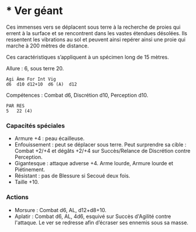 
# * Ver géant
Ces immenses vers se déplacent sous terre à la recherche de proies qui errent à la surface et se rencontrent dans les vastes étendues désolées. Ils ressentent les vibrations au sol et peuvent ainsi repérer ainsi une proie qui marche à 200 mètres de distance.

Ces caractéristiques s’appliquent à un spécimen long de 15 mètres.

Allure : 6, sous terre 20.

	Agi	Âme	For	Int	Vig
	d6	d10	d12+10	d6 (A)	d12

Compétences : Combat d6, Discrétion d10, Perception d10.

	PAR	RES
	5	22 (4)

### Capacités spéciales
- Armure +4 : peau écailleuse.
- Enfouissement : peut se déplacer sous terre. Peut surprendre sa cible : Combat +2/+4 et dégâts +2/+4 sur Succès/Relance de Discrétion contre Perception.
- Gigantesque : attaque adverse +4. Arme lourde, Armure lourde et Piétinement.
- Résistant : pas de Blessure si Secoué deux fois.
- Taille +10.

### Actions
- Morsure : Combat d6, AL, d12+d8+10.
- Aplatir : Combat d6, AL, 4d6, esquivé sur Succès d'Agilité contre l'attaque. Le ver se redresse afin d’écraser ses ennemis sous sa masse.
